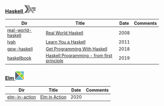 ### [Haskell <img src="../images/602px-Haskell-Logo.svg.png" width=37 height=26><img>](../.languages/H.Haskell)

|          Dir                               | Title                                                                 | Date | Comments                    |
|--------------------------------------------|------------------------------------------------------------------------|------|-----------------------------|
| [real-world-haskell](real-world-haskell)   | [Real World Haskell](http://book.realworldhaskell.org)                 | 2008 |                             |
| [lyah](lyah)                               | [Learn You a Haskell](http://learnyouahaskell.com/)                    | 2011 |                             |
| [gpw-haskell](get-programming-with-haskell)| [Get Programming With Haskell](https://livebook.manning.com/book/get-programming-with-haskell/about-this-book/)| 2018 |                             |
| [haskellbook](haskellbook)                 | [Haskell Programming - from first principle](https://haskellbook.com/) | 2019 |                             |



### [Elm <img src="../images/elm-logo.png" width=28px height=28px><img>](../.languages/E.Elm)


|          Dir                                      | Title                                                                  | Date | Comments                    |
|---------------------------------------------------|------------------------------------------------------------------------|------|-----------------------------|
| [elm-in-action](elm-in-action)                    | [Elm in Action](https://livebook.manning.com/book/elm-in-action)       | 2020 |                             |
